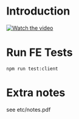 # Introduction
[![Watch the video](https://img.youtube.com/vi/amoVUelezlc/maxresdefault.jpg)](https://www.youtube.com/watch?v=amoVUelezlc)

# Run FE Tests
```
npm run test:client
```

# Extra notes
see etc/notes.pdf

